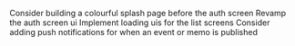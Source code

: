 Consider building a colourful splash page before the auth screen
Revamp the auth screen ui
Implement loading uis for the list screens
Consider adding push notifications for when an event or memo is published
